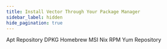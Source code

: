 ```yaml
---
title: Install Vector Through Your Package Manager
sidebar_label: hidden
hide_pagination: true
---
```


<Jump to="/docs/setup/installation/package-managers/apt/">Apt Repository</Jump>
<Jump to="/docs/setup/installation/package-managers/dpkg/">DPKG</Jump>
<Jump to="/docs/setup/installation/package-managers/homebrew/">Homebrew</Jump>
<Jump to="/docs/setup/installation/package-managers/msi/">MSI</Jump>
<Jump to="/docs/setup/installation/package-managers/nix/">Nix</Jump>
<Jump to="/docs/setup/installation/package-managers/rpm/">RPM</Jump>
<Jump to="/docs/setup/installation/package-managers/yum/">Yum Repository</Jump>
